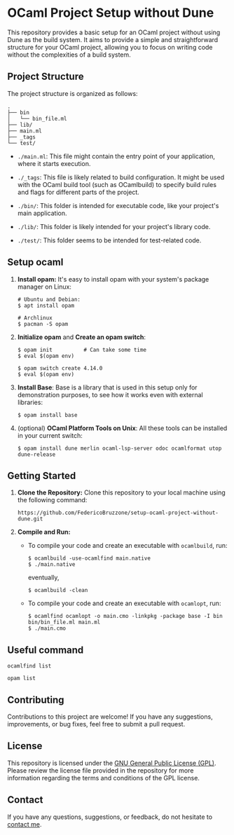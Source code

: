 # OCaml Project Setup without Dune

This repository provides a basic setup for an OCaml project without using Dune as the build system. It aims to provide a simple and straightforward structure for your OCaml project, allowing you to focus on writing code without the complexities of a build system.

## Project Structure

The project structure is organized as follows:

```
.
├── bin
│   └── bin_file.ml
├── lib/
├── main.ml
├── _tags
└── test/
```

- `./main.ml`: This file might contain the entry point of your application, where it starts execution.

- `./_tags`: This file is likely related to build configuration. It might be used with the OCaml build tool (such as OCamlbuild) to specify build rules and flags for different parts of the project.

- `./bin/`: This folder is intended for executable code, like your project's main application.

- `./lib/`: This folder is likely intended for your project's library code.

- `./test/`: This folder seems to be intended for test-related code.

## Setup ocaml

1. **Install opam:** It's easy to install opam with your system's package manager on Linux:
   ```
   # Ubuntu and Debian:
   $ apt install opam

   # Archlinux
   $ pacman -S opam
   ```

2. **Initialize opam** and **Create an opam switch**:
    ```
    $ opam init          # Can take some time
    $ eval $(opam env)
    ```
    ```
    $ opam switch create 4.14.0
    $ eval $(opam env)
    ```

3. **Install Base**: Base is a library that is used in this setup only for demonstration purposes, to see how it works even with external libraries:
    ```
    $ opam install base
    ```

4. (optional) **OCaml Platform Tools on Unix**: All these tools can be installed in your current switch:
    ```
    $ opam install dune merlin ocaml-lsp-server odoc ocamlformat utop dune-release
    ```

## Getting Started

1. **Clone the Repository:** Clone this repository to your local machine using the following command:

   ```
   https://github.com/FedericoBruzzone/setup-ocaml-project-without-dune.git
   ```

2. **Compile and Run:**

    - To compile your code and create an executable with `ocamlbuild`, run:
        ```
        $ ocamlbuild -use-ocamlfind main.native
        $ ./main.native
        ```
        eventually,
        ```
        $ ocamlbuild -clean
        ```
    - To compile your code and create an executable with `ocamlopt`, run:
        ```
        $ ocamlfind ocamlopt -o main.cmo -linkpkg -package base -I bin bin/bin_file.ml main.ml
        $ ./main.cmo
        ```

## Useful command

`ocamlfind list`

`opam list`

## Contributing

Contributions to this project are welcome! If you have any suggestions, improvements, or bug fixes, feel free to submit a pull request.

## License

This repository is licensed under the [GNU General Public License (GPL)](https://www.gnu.org/licenses/gpl-3.0.html). Please review the license file provided in the repository for more information regarding the terms and conditions of the GPL license.

## Contact

If you have any questions, suggestions, or feedback, do not hesitate to [contact me](https://federicobruzzone.github.io/).

